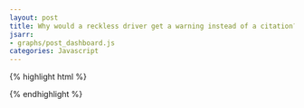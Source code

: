 ```yaml
---
layout: post
title: Why would a reckless driver get a warning instead of a citation?
jsarr:
- graphs/post_dashboard.js
categories: Javascript
---
```


{% highlight html %}

<div id="viz"></div>

{% endhighlight %}
